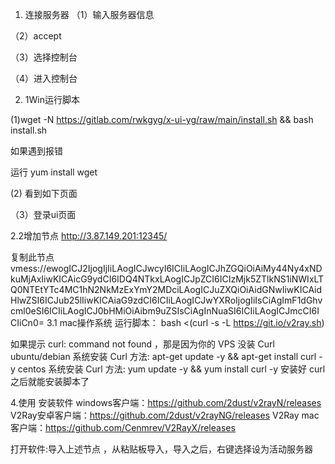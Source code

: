 1.	连接服务器
（1）输入服务器信息
 
（2）accept
 


（3）选择控制台
 
（4）进入控制台
 





2.	1Win运行脚本

(1)wget -N https://gitlab.com/rwkgyg/x-ui-yg/raw/main/install.sh && bash install.sh

 

如果遇到报错
 
运行 yum install wget
 
(2)	看到如下页面
 

 

（3）登录ui页面
 

2.2增加节点
http://3.87.149.201:12345/

 
 
 
 
 

 
 
复制此节点
vmess://ewogICJ2IjogIjIiLAogICJwcyI6ICIiLAogICJhZGQiOiAiMy44Ny4xNDkuMjAxIiwKICAicG9ydCI6IDQ4NTkxLAogICJpZCI6ICIzMjk5ZTlkNS1iNWIxLTQ0NTEtYTc4MC1hN2NkMzExYmY2MDciLAogICJuZXQiOiAidGNwIiwKICAidHlwZSI6ICJub25lIiwKICAiaG9zdCI6ICIiLAogICJwYXRoIjogIiIsCiAgImF1dGhvcml0eSI6ICIiLAogICJ0bHMiOiAibm9uZSIsCiAgInNuaSI6ICIiLAogICJmcCI6ICIiCn0=
3.1 mac操作系统
运行脚本：
bash <(curl -s -L https://git.io/v2ray.sh)

如果提示 curl: command not found ，那是因为你的 VPS 没装 Curl
ubuntu/debian 系统安装 Curl 方法: apt-get update -y && apt-get install curl -y
centos 系统安装 Curl 方法: yum update -y && yum install curl -y
安装好 curl 之后就能安装脚本了
 
4.使用
安装软件
windows客户端：https://github.com/2dust/v2rayN/releases
V2Ray安卓客户端：https://github.com/2dust/v2rayNG/releases
V2Ray mac客户端：https://github.com/Cenmrev/V2RayX/releases

打开软件:导入上述节点
 ，从粘贴板导入，导入之后，右键选择设为活动服务器
